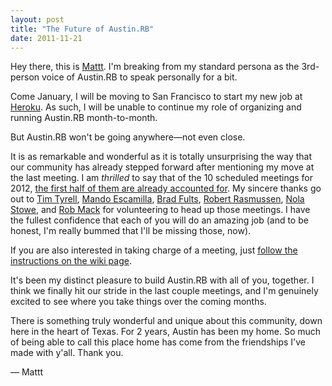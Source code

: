 ```yaml
---
layout: post
title: "The Future of Austin.RB"
date: 2011-11-21
---
```


Hey there, this is [Mattt](http://mattt.me/). I'm breaking from my standard persona as the 3rd-person voice of Austin.RB to speak personally for a bit.

Come January, I will be moving to San Francisco to start my new job at [Heroku](http://heroku.com/). As such, I will be unable to continue my role of organizing and running Austin.RB month-to-month.

But Austin.RB won't be going anywhere—not even close.

It is as remarkable and wonderful as it is totally unsurprising the way that our community has already stepped forward after mentioning my move at the last meeting. I am _thrilled_ to say that of the 10 scheduled meetings for 2012, [the first half of them are already accounted for](https://github.com/austin-rb/Meetings/wiki/2012-Meeting-Schedule). My sincere thanks go out to [Tim Tyrell](https://twitter.com/timtyrrell), [Mando Escamilla](https://twitter.com/mandoescamilla), [Brad Fults](https://twitter.com/h3h), [Robert Rasmussen](https://twitter.com/robrasmussen), [Nola Stowe](https://twitter.com/rubygeekdotcom), and [Rob Mack](https://twitter.com/robmack) for volunteering to head up those meetings. I have the fullest confidence that each of you will do an amazing job (and to be honest, I'm really bummed that I'll be missing those, now).

If you are also interested in taking charge of a meeting, just [follow the instructions on the wiki page](https://github.com/austin-rb/Meetings/wiki/2012-Meeting-Schedule).

It's been my distinct pleasure to build Austin.RB with all of you, together. I think we finally hit our stride in the last couple meetings, and I'm genuinely excited to see where you take things over the coming months.

There is something truly wonderful and unique about this community, down here in the heart of Texas. For 2 years, Austin has been my home. So much of being able to call this place home has come from the friendships I've made with y'all. Thank you.

— Mattt